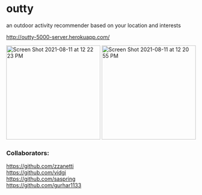 # outty

an outdoor activity recommender based on your location and interests

http://outty-5000-server.herokuapp.com/

 <img height="250" alt="Screen Shot 2021-08-11 at 12 22 23 PM" src="https://user-images.githubusercontent.com/28833281/129074813-1dfe9f9c-8510-4156-af31-372db527d54c.png"> <img height="250" alt="Screen Shot 2021-08-11 at 12 20 55 PM" src="https://user-images.githubusercontent.com/28833281/129074825-e88c4d3d-f0fd-4ae9-8f61-ab2517d07c62.png">
 
 ### Collaborators:
https://github.com/zzanetti <br>
https://github.com/vidgi <br>
https://github.com/saspring <br>
https://github.com/gurhar1133 <br>
